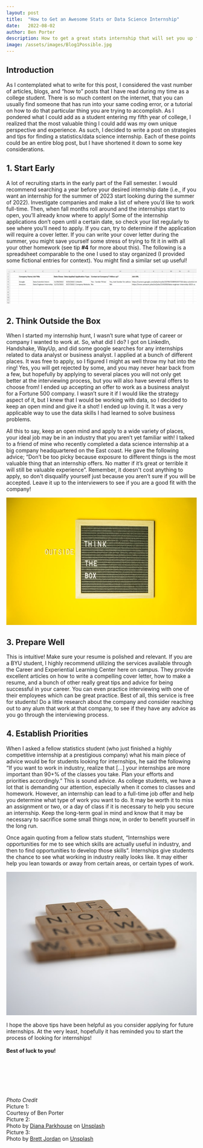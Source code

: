 ```yaml
---
layout: post
title:  "How to Get an Awesome Stats or Data Science Internship"
date:   2022-08-02
author: Ben Porter
description: How to get a great stats internship that will set you up for future success after graduation
image: /assets/images/Blog1Possible.jpg
---
```


## Introduction
As I contemplated what to write for this post, I considered the vast number of articles, blogs, and “how to” posts that I have read during my time as a college student. There is so much content on the internet, that you can usually find someone that has run into your same coding error, or a tutorial on how to do that particular thing you are trying to accomplish. As I pondered what I could add as a student entering my fifth year of college, I realized that the most valuable thing I could add was my own unique perspective and experience. As such, I decided to write a post on strategies and tips for finding a statistics/data science internship. Each of these points could be an entire blog post, but I have shortened it down to some key considerations. 

## 1.	Start Early
A lot of recruiting starts in the early part of the Fall semester. I would recommend searching a year before your desired internship date (i.e., if you want an internship for the summer of 2023 start looking during the summer of 2022). Investigate companies and make a list of where you’d like to work full-time. Then, when fall months roll around and the internships start to open, you’ll already know where to apply! Some of the internship applications don’t open until a certain date, so check your list regularly to see where you’ll need to apply.
If you can, try to determine if the application will require a cover letter. If you can write your cover letter during the summer, you might save yourself some stress of trying to fit it in with all your other homework (see tip **#4** for more about this). The following is a spreadsheet comparable to the one I used to stay organized (I provided some fictional entries for context). You might find a similar set up useful! 

![Excel Screenshot](https://raw.githubusercontent.com/BenP33/stat386-projects/main/assets/images/Blog1ExcelScreenshot.png)

## 2.	Think Outside the Box
When I started my internship hunt, I wasn’t sure what type of career or company I wanted to work at. So, what did I do? I got on LinkedIn, Handshake, WayUp, and did some google searches for any internships related to data analyst or business analyst. I applied at a bunch of different places. It was free to apply, so I figured I might as well throw my hat into the ring! Yes, you will get rejected by some, and you may never hear back from a few, but hopefully by applying to several places you will not only get better at the interviewing process, but you will also have several offers to choose from! I ended up accepting an offer to work as a business analyst for a Fortune 500 company. I wasn’t sure it if I would like the strategy aspect of it, but I knew that I would be working with data, so I decided to keep an open mind and give it a shot! I ended up loving it. It was a very applicable way to use the data skills I had learned to solve business problems. 

All this to say, keep an open mind and apply to a wide variety of places, your ideal job may be in an industry that you aren’t yet familiar with!  I talked to a friend of mine who recently completed a data science internship at a big company headquartered on the East coast. He gave the following advice; “Don’t be too picky because exposure to different things is the most valuable thing that an internship offers. No matter if it’s great or terrible it will still be valuable experience”. Remember, it doesn't cost anything to apply, so don't disqualify yourself just because you aren't sure if you will be accepted. Leave it up to the interviewers to see if you are a good fit with the company!

![Think Outside the Box Picture](https://raw.githubusercontent.com/BenP33/stat386-projects/main/assets/images/Blog1Box.jpg)

## 3.	Prepare Well
This is intuitive! Make sure your resume is polished and relevant. If you are a BYU student, I highly recommend utilizing the services available through the Career and Experiential Learning Center here on campus. They provide excellent articles on how to write a compelling cover letter, how to make a resume, and a bunch of other really great tips and advice for being successful in your career. You can even practice interviewing with one of their employees which can be great practice. Best of all, this service is free for students! Do a little research about the company and consider reaching out to any alum that work at that company, to see if they have any advice as you go through the interviewing process.

## 4.	Establish Priorities
When I asked a fellow statistics student (who just finished a highly competitive internship at a prestigious company) what his main piece of advice would be for students looking for internships, he said the following “If you want to work in industry, realize that […] your internships are more important than 90+% of the classes you take. Plan your efforts and priorities accordingly.” This is sound advice. As college students, we have a lot that is demanding our attention, especially when it comes to classes and homework. However, an internship can lead to a full-time job offer and help you determine what type of work you want to do. It may be worth it to miss an assignment or two, or a day of class if it is necessary to help you secure an internship. Keep the long-term goal in mind and know that it may be necessary to sacrifice some small things now, in order to benefit yourself in the long run. 

Once again quoting from a fellow stats student, “Internships were opportunities for me to see which skills are actually useful in industry, and then to find opportunities to develop those skills”. Internships give students the chance to see what working in industry really looks like. It may either help you lean towards or away from certain areas, or certain types of work. 

![If Not Now When?](https://raw.githubusercontent.com/BenP33/stat386-projects/main/assets/images/Blog1IfNotNow.jpg)

I hope the above tips have been helpful as you consider applying for future internships. At the very least, hopefully it has reminded you to start the process of looking for internships! 
<br>
<br>
**Best of luck to you!**

<br>
<br>
<br>
<br>
<br>

*Photo Credit* <br>
Picture 1: <br>
Courtesy of Ben Porter <br>
Picture 2: <br>
Photo by <a href="https://unsplash.com/@ditakesphotos?utm_source=unsplash&utm_medium=referral&utm_content=creditCopyText">Diana Parkhouse</a> on <a href="https://unsplash.com/s/photos/outside-the-box?utm_source=unsplash&utm_medium=referral&utm_content=creditCopyText">Unsplash</a> <br>
Picture 3: <br>
Photo by <a href="https://unsplash.com/@brett_jordan?utm_source=unsplash&utm_medium=referral&utm_content=creditCopyText">Brett Jordan</a> on <a href="https://unsplash.com/s/photos/to-do-list?utm_source=unsplash&utm_medium=referral&utm_content=creditCopyText">Unsplash</a> <br>
<br>
